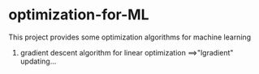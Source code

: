 # optimization-for-ML
This project provides some optimization algorithms for machine learning 
1. gradient descent algorithm for linear optimization ==>"lgradient"
updating...
